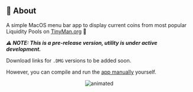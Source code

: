 ## 📃 About

A simple MacOS menu bar app to display current coins from most popular Liquidity Pools on [TinyMan.org](https://tinyman.org/) 🤖

_**⚠️ NOTE: This is a pre-release version, utility is under active development.**_

Download links for `.DMG` versions to be added soon.

However, you can compile and run the [app manually](https://github.com/aorumbayev/tinybar) yourself.

<p align="center">
  <img src="https://media3.giphy.com/media/fwFmBRRBSaFl1EDXj6/giphy.gif?cid=790b761117b0b6112976e5da0ea3331f84a30b8f3137da89&rid=giphy.gif" alt="animated" />
</p>
